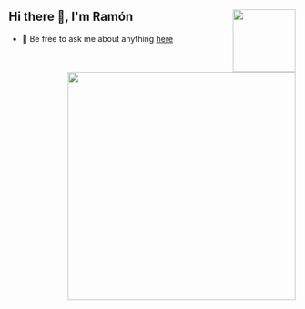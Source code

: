 ## Hi there :wave:, I'm Ramón <img align="right" width="110" src="https://komarev.com/ghpvc/?username=janousch&style=flat-square&color=blueviolet"/>

+ 💬 Be free to ask me about anything [here](https://github.com/janousch/janousch/issues)

<img align="right" width="400" src="https://github-readme-stats.vercel.app/api?username=janousch&show_icons=true&theme=aura&include_all_commits=true"/>
